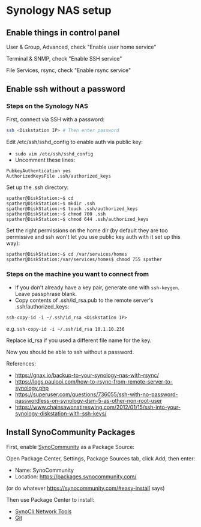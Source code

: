# Synology NAS setup

## Enable things in control panel 

User & Group, Advanced, check "Enable user home service"

Terminal & SNMP, check "Enable SSH service"

File Services, rsync, check "Enable rsync service"

## Enable ssh without a password

### Steps on the Synology NAS
First, connect via SSH with a password:

```bash
ssh <Diskstation IP> # Then enter password
```

Edit /etc/ssh/sshd_config to enable auth via public key:
* `sudo vim /etc/ssh/sshd_config`
* Uncomment these lines:

```
PubkeyAuthentication yes
AuthorizedKeysFile .ssh/authorized_keys
```

Set up the .ssh directory:
```
spather@DiskStation:~$ cd
spather@DiskStation:~$ mkdir .ssh
spather@DiskStation:~$ touch .ssh/authorized_keys
spather@DiskStation:~$ chmod 700 .ssh
spather@DiskStation:~$ chmod 644 .ssh/authorized_keys
```

Set the right permissions on the home dir (by default they are too permissive and ssh won't let you use public key auth with it set up this way):

```
spather@DiskStation:~$ cd /var/services/homes
spather@DiskStation:/var/services/homes$ chmod 755 spather
```

### Steps on the machine you want to connect from

* If you don't already have a key pair, generate one with `ssh-keygen`. Leave passphrase blank.
* Copy contents of .ssh/id_rsa.pub to the remote server's .ssh/authorized_keys:

`ssh-copy-id -i ~/.ssh/id_rsa <Diskstation IP>` 

e.g. `ssh-copy-id -i ~/.ssh/id_rsa 10.1.10.236`

Replace id_rsa if you used a different file name for the key.

Now you should be able to ssh without a password.

References: 
* https://gnax.io/backup-to-your-synology-nas-with-rsync/
* https://logs.paulooi.com/how-to-rsync-from-remote-server-to-synology.php
* https://superuser.com/questions/736055/ssh-with-no-password-passwordless-on-synology-dsm-5-as-other-non-root-user
* https://www.chainsawonatireswing.com/2012/01/15/ssh-into-your-synology-diskstation-with-ssh-keys/

## Install SynoCommunity Packages

First, enable [SynoCommunity](https://synocommunity.com/) as a Package Source:

Open Package Center, Settings, Package Sources tab, click Add, then enter:
- Name: SynoCommunity 
- Location: https://packages.synocommunity.com/

(or do whatever https://synocommunity.com/#easy-install says)

Then use Package Center to install:
* [SynoCli Network Tools](https://synocommunity.com/package/synocli-net)
* [Git](https://synocommunity.com/package/git)



